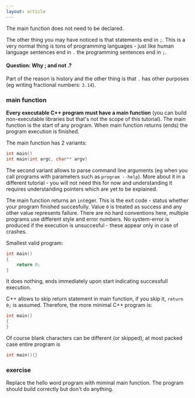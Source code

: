 ```yaml
---
layout: article
---
```


The main function does not need to be declared.

The other thing you may have noticed is that statements end in `;`. This is a very normal thing is tons of programming languages - just like human language sentences end in `.` the programming sentences end in `;`.

#### Question: Why ; and not .?

Part of the reason is history and the other thing is that `.` has other purposes (eg writing fractional numbers: `3.14`).


### main function

**Every executable C++ program must have a main function** (you can build non-executable libraries but that's not the scope of this tutorial). The main function is the start of any program. When main function returns (ends) the program execution is finished.

The main function has 2 variants:

```c++
int main()
int main(int argc, char** argv)
```

The second variant allows to parse command line arguments (eg when you call programs with parameters such as `program --help`). More about it in a different tutorial - you will not need this for now and understanding it requires understanding pointers which are yet to be explained.

The main function returns an `int`eger. This is the exit code - status whether your program finished succesfully. Value `0` is treated as success and any other value represents failure. There are no hard conventions here, multiple programs use different style and error numbers. No system-error is produced if the execution is unsuccesful - these appear only in case of crashes.

Smallest valid program:

```c++
int main()
{
    return 0;
}
```

It does nothing, ends immediately upon start indicating successfull execution.

C++ allows to skip return statement in main function, if you skip it, `return 0;` is assumed. Therefore, the more minimal C++ program is:

```c++
int main()
{
}
```

Of course blank characters can be different (or skipped), at most packed case entire program is

```c++
int main(){}
```

### exercise

Replace the hello word program with miminal main function. The program should build correctly but don't do anything.